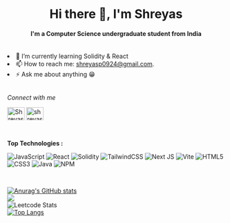 <h1 align="center"> Hi there 👋, I'm Shreyas  </h1>
<h4 align="center">I'm a Computer Science undergraduate student from India</h4>
<br

- 🔭 I’m currently learning Solidity & React  
- 📫 How to reach me: shreyasp0924@gmail.com.
- ⚡ Ask me about anything 😁
<br>

*Connect with me*  

<a href="https://twitter.com/Shreyas0924" target="blank"><img align="center" src="https://raw.githubusercontent.com/rahuldkjain/github-profile-readme-generator/master/src/images/icons/Social/twitter.svg" alt="Shreyas0924" height="30" width="40" /></a> <a href="https://linkedin.com/in/shreyas-p-854252201" target="blank"><img align="center" src="https://raw.githubusercontent.com/rahuldkjain/github-profile-readme-generator/master/src/images/icons/Social/linked-in-alt.svg" alt="shreyas-p-854252201" height="30" width="40" /></a>



<br>


**Top Technologies :**

![JavaScript](https://img.shields.io/badge/javascript-%23323330.svg?style=for-the-badge&logo=javascript&logoColor=%23F7DF1E) ![React](https://img.shields.io/badge/react-%2320232a.svg?style=for-the-badge&logo=react&logoColor=%2361DAFB) ![Solidity](https://img.shields.io/badge/Solidity-%23363636.svg?style=for-the-badge&logo=solidity&logoColor=white) ![TailwindCSS](https://img.shields.io/badge/tailwindcss-%2338B2AC.svg?style=for-the-badge&logo=tailwind-css&logoColor=white) ![Next JS](https://img.shields.io/badge/Next-black?style=for-the-badge&logo=next.js&logoColor=white) ![Vite](https://img.shields.io/badge/vite-%23646CFF.svg?style=for-the-badge&logo=vite&logoColor=white) ![HTML5](https://img.shields.io/badge/html5-%23E34F26.svg?style=for-the-badge&logo=html5&logoColor=white) ![CSS3](https://img.shields.io/badge/css3-%231572B6.svg?style=for-the-badge&logo=css3&logoColor=white) ![Java](https://img.shields.io/badge/java-%23ED8B00.svg?style=for-the-badge&logo=java&logoColor=white) ![NPM](https://img.shields.io/badge/NPM-%23000000.svg?style=for-the-badge&logo=npm&logoColor=white)  



<br>


[![Anurag's GitHub stats](https://github-readme-stats.vercel.app/api?username=shreyas0924&theme=tokyonight&show_icons=true&hide_border=true)](https://github.com/shreyas0924/github-readme-stats)   
![](https://github-readme-streak-stats.herokuapp.com/?user=shreyas0924&theme=tokyonight&hide_border=true)<br/>
![Leetcode Stats](https://leetcard.jacoblin.cool/shreyasp0924) <br>
[![Top Langs](https://github-readme-stats.vercel.app/api/top-langs/?username=shreyas0924&theme=tokyonight&layout=compact&show_icons=true&hide_border=true)](https://github.com/shreyas0924/github-readme-stats)















